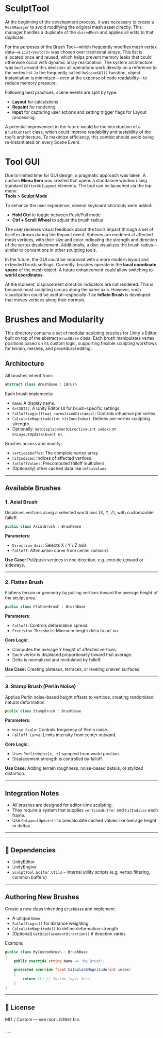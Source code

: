 # SculptTool

At the beginning of the development process, it was necessary to create a `MeshManager` to avoid modifying the original mesh asset directly. This manager handles a duplicate of the `sharedMesh` and applies all edits to that duplicate.

For the purposes of the Brush Tool—which frequently modifies mesh vertex data—a `List<Vector3>` was chosen over traditional arrays. This list is allocated once and reused, which helps prevent memory leaks that could otherwise occur with dynamic array reallocation. The system architecture was built around this decision: all operations work directly on a reference to the vertex list. In the frequently called `OnSceneGUI()` function, object instantiation is minimized—even at the expense of code readability—to reduce memory pressure.

Following best practices, scene events are split by type:  
- **Layout** for calculations  
- **Repaint** for rendering  
- **Input** for capturing user actions and setting trigger flags for Layout processing.

A potential improvement in the future would be the introduction of a `BrushContext` class, which could improve readability and testability of the tool’s architecture. To maximize efficiency, this context should avoid being re-instantiated on every Scene Event.

# Tool GUI

Due to limited time for GUI design, a pragmatic approach was taken. A custom **Menu Item** was created that opens a standalone window using standard `EditorGUILayout` elements. The tool can be launched via the top menu:  
**Tools > Sculpt Mode**

To enhance the user experience, several keyboard shortcuts were added:
- **Hold Ctrl** to toggle between Push/Pull mode  
- **Ctrl + Scroll Wheel** to adjust the brush radius

The user receives visual feedback about the tool’s impact through a set of `Handles` drawn during the Repaint event. Spheres are rendered at affected mesh vertices, with their size and color indicating the strength and direction of the vertex displacement. Additionally, a disc visualizes the brush radius—similar to conventions in other sculpting tools.

In the future, the GUI could be improved with a more modern layout and extended brush settings. Currently, brushes operate in the **local coordinate space** of the mesh object. A future enhancement could allow switching to **world coordinates**.

At the moment, displacement direction indicators are not rendered. This is because most sculpting occurs along the same axis. However, such visualization could be useful—especially if an **Inflate Brush** is developed that moves vertices along their normals.

# Brushes and Modularity

This directory contains a set of modular sculpting brushes for Unity's Editor, built on top of the abstract `BrushBase` class. Each brush manipulates vertex positions based on its custom logic, supporting flexible sculpting workflows for terrain, meshes, and procedural editing.

## Architecture

All brushes inherit from:

```csharp
abstract class BrushBase : IBrush
````

Each brush implements:

* `Name`: A display name.
* `GetGUI()`: A Unity Editor UI for brush-specific settings.
* `FalloffLogic(float normalizedDistance)`: Controls influence per vertex.
* `CalculateMagnitude(int hitZoneIndex)`: Defines per-vertex sculpting strength.
* Optionally: `GetDisplacementDirection(int index)` or `OnLayoutUpdate(Event e)`.

Brushes access and modify:

* `verticesBuffer`: The complete vertex array.
* `hitIndices`: Indices of affected vertices.
* `falloffValues`: Precomputed falloff multipliers.
* (Optionally) other cached data like `deltaValues`.

---

## Available Brushes

### 1. **Axial Brush**

Displaces vertices along a selected world axis (X, Y, Z), with customizable falloff.

```csharp
public class AxialBrush : BrushBase
```

**Parameters:**

* `Direction Axis`: Selects X / Y / Z axis.
* `Falloff`: Attenuation curve from center outward.

**Use Case:** Pull/push vertices in one direction, e.g. extrude upward or sideways.

---

### 2. **Flatten Brush**

Flattens terrain or geometry by pulling vertices toward the average height of the sculpt area.

```csharp
public class FlattenBrush : BrushBase
```

**Parameters:**

* `Falloff`: Controls deformation spread.
* `Precision Threshold`: Minimum height delta to act on.

**Core Logic:**

* Computes the average Y height of affected vertices.
* Each vertex is displaced proportionally toward that average.
* Delta is normalized and modulated by falloff.

**Use Case:** Creating plateaus, terraces, or leveling uneven surfaces.

---

### 3. **Stamp Brush (Perlin Noise)**

Applies Perlin noise-based height offsets to vertices, creating randomized natural deformation.

```csharp
public class StampBrush : BrushBase
```

**Parameters:**

* `Noise Scale`: Controls frequency of Perlin noise.
* `Falloff Curve`: Limits intensity from center outward.

**Core Logic:**

* Uses `PerlinNoise(x, z)` sampled from world position.
* Displacement strength is controlled by falloff.

**Use Case:** Adding terrain roughness, noise-based details, or stylized distortion.

---

## Integration Notes

* All brushes are designed for editor-time sculpting.
* They require a system that supplies `verticesBuffer` and `hitIndices` each frame.
* Use `OnLayoutUpdate()` to precalculate cached values like average height or deltas.

---

<!-- ## Directory Structure

```
Brushes/
├── AxialBrush.cs
├── FlattenBrush.cs
├── StampBrush.cs
└── BrushBase.cs
``` -->

---

## 🔧 Dependencies

* UnityEditor
* UnityEngine
* `SculptTool.Editor.Utils` – internal utility scripts (e.g. vertex filtering, common buffers)

---

## Authoring New Brushes

Create a new class inheriting `BrushBase` and implement:

* A unique `Name`
* `FalloffLogic()` for distance weighting
* `CalculateMagnitude()` to define deformation strength
* (Optional) `GetDisplacementDirection()` if direction varies

Example:

```csharp
public class MyCustomBrush : BrushBase
{
    public override string Name => "My Brush";

    protected override float CalculateMagnitude(int index)
    {
        return 1f; // Custom logic here
    }
}
```

---

## 📝 License

MIT / Custom — see root `LICENSE` file.

```

---
